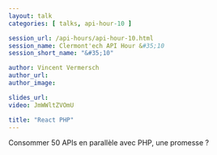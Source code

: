 ```yaml
---
layout: talk
categories: [ talks, api-hour-10 ]

session_url: /api-hours/api-hour-10.html
session_name: Clermont'ech API Hour &#35;10
session_short_name: "&#35;10"

author: Vincent Vermersch
author_url:
author_image:

slides_url:
video: JmWWltZVOmU

title: "React PHP"
---
```


Consommer 50 APIs en parallèle avec PHP, une promesse ?
